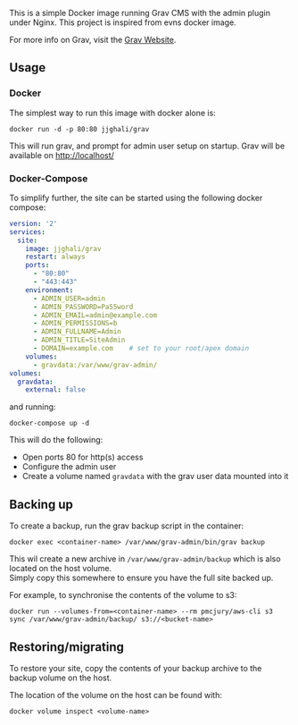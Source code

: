 This is a simple Docker image running Grav CMS with the admin plugin under Nginx.
This project is inspired from evns docker image.

For more info on Grav, visit the [Grav Website](https://getgrav.org/).

## Usage

### Docker

The simplest way to run this image with docker alone is:

```
docker run -d -p 80:80 jjghali/grav
```

This will run grav, and prompt for admin user setup on startup.  Grav will be available on [http://localhost/](http://localhost/)

### Docker-Compose

To simplify further, the site can be started using the following docker compose: 

```YAML
version: '2'
services:
  site:
    image: jjghali/grav
    restart: always
    ports:
      - "80:80"
      - "443:443"
    environment:
      - ADMIN_USER=admin
      - ADMIN_PASSWORD=Pa55word
      - ADMIN_EMAIL=admin@example.com
      - ADMIN_PERMISSIONS=b
      - ADMIN_FULLNAME=Admin
      - ADMIN_TITLE=SiteAdmin
      - DOMAIN=example.com    # set to your root/apex domain      
    volumes:
      - gravdata:/var/www/grav-admin/
volumes:
  gravdata:
    external: false
```

and running:

```
docker-compose up -d
```

This will do the following:
* Open ports 80 for http(s) access
* Configure the admin user
* Create a volume named `gravdata` with the grav user data mounted into it


## Backing up

To create a backup, run the grav backup script in the container:

```
docker exec <container-name> /var/www/grav-admin/bin/grav backup
```

This wil create a new archive in `/var/www/grav-admin/backup` which is also located on the host volume.  
Simply copy this somewhere to ensure you have the full site backed up.  

For example, to synchronise the contents of the volume to s3:
  
```
docker run --volumes-from=<container-name> --rm pmcjury/aws-cli s3 sync /var/www/grav-admin/backup/ s3://<bucket-name>
```

## Restoring/migrating

To restore your site, copy the contents of your backup archive to the backup volume on the host.

The location of the volume on the host can be found with:

```
docker volume inspect <volume-name>
```
